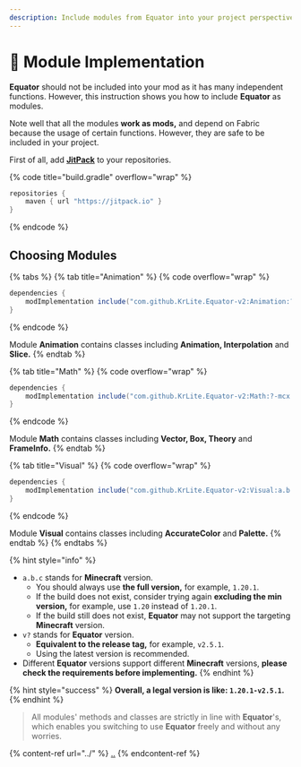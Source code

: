 ```yaml
---
description: Include modules from Equator into your project perspectively.
---
```


# 💾 Module Implementation

**Equator** should not be included into your mod as it has many independent functions. However, this instruction shows you how to include **Equator** as modules.

Note well that all the modules **work as mods,** and depend on Fabric because the usage of certain functions. However, they are safe to be included in your project.

First of all, add [**JitPack**](https://jitpack.io/#KrLite/Equator-v2) to your repositories.

{% code title="build.gradle" overflow="wrap" %}
```gradle
repositories {
    maven { url "https://jitpack.io" }
}
```
{% endcode %}

## Choosing Modules

{% tabs %}
{% tab title="Animation" %}
{% code overflow="wrap" %}
```gradle
dependencies {
    modImplementation include("com.github.KrLite.Equator-v2:Animation:?-mcx.x.x")
}
```
{% endcode %}

Module **Animation** contains classes including **Animation, Interpolation** and **Slice.**
{% endtab %}

{% tab title="Math" %}
{% code overflow="wrap" %}
```gradle
dependencies {
    modImplementation include("com.github.KrLite.Equator-v2:Math:?-mcx.x.x")
}
```
{% endcode %}

Module **Math** contains classes including **Vector, Box, Theory** and **FrameInfo.**
{% endtab %}

{% tab title="Visual" %}
{% code overflow="wrap" %}
```gradle
dependencies {
    modImplementation include("com.github.KrLite.Equator-v2:Visual:a.b.c-v?")
}
```
{% endcode %}

Module **Visual** contains classes including **AccurateColor** and **Palette.**
{% endtab %}
{% endtabs %}

{% hint style="info" %}
* `a.b.c` stands for **Minecraft** version.
  * You should always use **the full version,** for example, `1.20.1`.&#x20;
  * If the build does not exist, consider trying again **excluding the min version,** for example, use `1.20` instead of `1.20.1`.&#x20;
  * If the build still does not exist, **Equator** may not support the targeting **Minecraft** version.
* `v?` stands for **Equator** version.
  * **Equivalent to the release tag,** for example, `v2.5.1`.&#x20;
  * Using the latest version is recommended.
* Different **Equator** versions support different **Minecraft** versions, **please check the requirements before implementing.**
{% endhint %}

{% hint style="success" %}
**Overall, a legal version is like: `1.20.1-v2.5.1`.**
{% endhint %}

> All modules' methods and classes are strictly in line with **Equator**'s, which enables you switching to use **Equator** freely and without any worries.

{% content-ref url="../" %}
[..](../)
{% endcontent-ref %}
